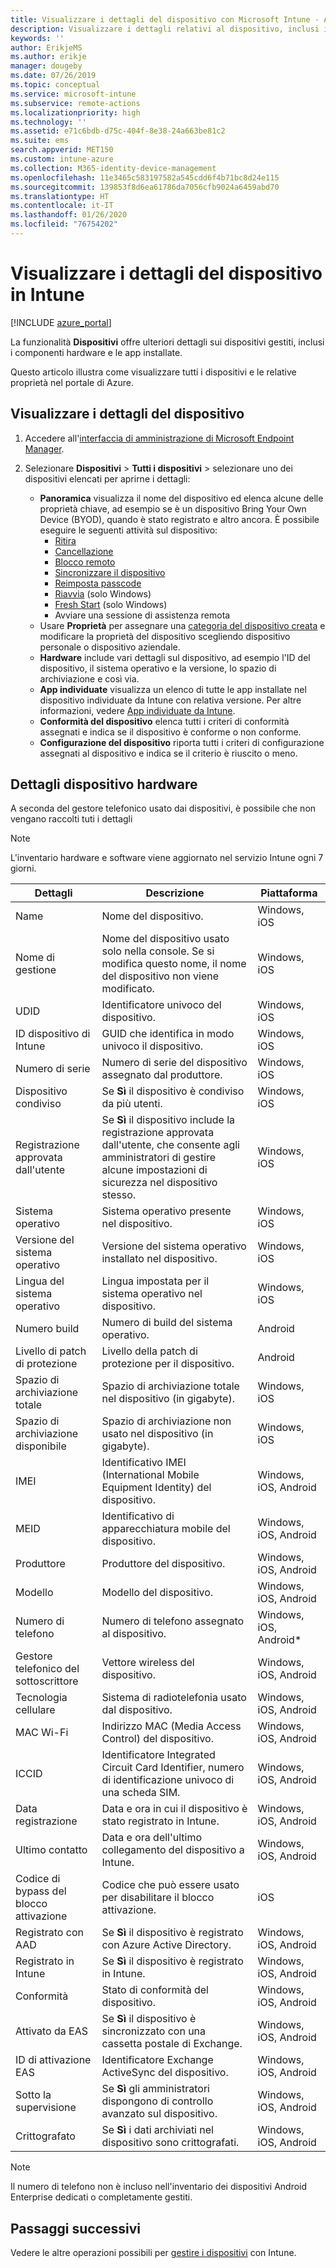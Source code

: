 ```yaml
---
title: Visualizzare i dettagli del dispositivo con Microsoft Intune - Azure | Microsoft Docs
description: Visualizzare i dettagli relativi al dispositivo, inclusi i sistemi operativi, lo spazio di archiviazione, il produttore e il modello. Ottenere un elenco delle app installate, controllare i criteri di conformità e configurare TeamViewer con Microsoft Intune in Azure. Simile alla visualizzazione dell'inventario dei dispositivi gestiti.
keywords: ''
author: ErikjeMS
ms.author: erikje
manager: dougeby
ms.date: 07/26/2019
ms.topic: conceptual
ms.service: microsoft-intune
ms.subservice: remote-actions
ms.localizationpriority: high
ms.technology: ''
ms.assetid: e71c6bdb-d75c-404f-8e38-24a663be81c2
ms.suite: ems
search.appverid: MET150
ms.custom: intune-azure
ms.collection: M365-identity-device-management
ms.openlocfilehash: 11e3465c583197582a545cdd6f4b71bc8d24e115
ms.sourcegitcommit: 139853f8d6ea61786da7056cfb9024a6459abd70
ms.translationtype: HT
ms.contentlocale: it-IT
ms.lasthandoff: 01/26/2020
ms.locfileid: "76754202"
---
```

# <a name="see-device-details-in-intune"></a>Visualizzare i dettagli del dispositivo in Intune

[!INCLUDE [azure_portal](../includes/azure_portal.md)]

La funzionalità **Dispositivi** offre ulteriori dettagli sui dispositivi gestiti, inclusi i componenti hardware e le app installate.

Questo articolo illustra come visualizzare tutti i dispositivi e le relative proprietà nel portale di Azure.

## <a name="view-the-device-details"></a>Visualizzare i dettagli del dispositivo

1. Accedere all'[interfaccia di amministrazione di Microsoft Endpoint Manager](https://go.microsoft.com/fwlink/?linkid=2109431).
3. Selezionare **Dispositivi** > **Tutti i dispositivi** > selezionare uno dei dispositivi elencati per aprirne i dettagli:

   - **Panoramica** visualizza il nome del dispositivo ed elenca alcune delle proprietà chiave, ad esempio se è un dispositivo Bring Your Own Device (BYOD), quando è stato registrato e altro ancora. È possibile eseguire le seguenti attività sul dispositivo:
      - [Ritira](devices-wipe.md#retire)
      - [Cancellazione](devices-wipe.md#wipe)
      - [Blocco remoto](device-remote-lock.md)
      - [Sincronizzare il dispositivo](device-sync.md)
      - [Reimposta passcode](device-passcode-reset.md)
      - [Riavvia](device-restart.md) (solo Windows)
      - [Fresh Start](device-fresh-start.md) (solo Windows)
      - Avviare una sessione di assistenza remota
   - Usare **Proprietà** per assegnare una [categoria del dispositivo creata](../enrollment/device-group-mapping.md) e modificare la proprietà del dispositivo scegliendo dispositivo personale o dispositivo aziendale.
   - **Hardware** include vari dettagli sul dispositivo, ad esempio l'ID del dispositivo, il sistema operativo e la versione, lo spazio di archiviazione e così via.
   - **App individuate** visualizza un elenco di tutte le app installate nel dispositivo individuate da Intune con relativa versione. Per altre informazioni, vedere [App individuate da Intune](../apps/app-discovered-apps.md).
   - **Conformità del dispositivo** elenca tutti i criteri di conformità assegnati e indica se il dispositivo è conforme o non conforme.
   - **Configurazione del dispositivo** riporta tutti i criteri di configurazione assegnati al dispositivo e indica se il criterio è riuscito o meno.

## <a name="hardware-device-details"></a>Dettagli dispositivo hardware
A seconda del gestore telefonico usato dai dispositivi, è possibile che non vengano raccolti tuti i dettagli

> [!Note]  
> L'inventario hardware e software viene aggiornato nel servizio Intune ogni 7 giorni.

|Dettagli|Descrizione|Piattaforma| 
|--------------|----------------------|----|  
|Name|Nome del dispositivo.|Windows, iOS|
|Nome di gestione|Nome del dispositivo usato solo nella console. Se si modifica questo nome, il nome del dispositivo non viene modificato.|Windows, iOS|
|UDID|Identificatore univoco del dispositivo.|Windows, iOS|
|ID dispositivo di Intune|GUID che identifica in modo univoco il dispositivo.|Windows, iOS|
|Numero di serie|Numero di serie del dispositivo assegnato dal produttore.|Windows, iOS|
|Dispositivo condiviso|Se **Sì** il dispositivo è condiviso da più utenti.|Windows, iOS|
|Registrazione approvata dall'utente|Se **Sì** il dispositivo include la registrazione approvata dall'utente, che consente agli amministratori di gestire alcune impostazioni di sicurezza nel dispositivo stesso.|Windows, iOS|
|Sistema operativo|Sistema operativo presente nel dispositivo.|Windows, iOS|
|Versione del sistema operativo|Versione del sistema operativo installato nel dispositivo.|Windows, iOS|
|Lingua del sistema operativo|Lingua impostata per il sistema operativo nel dispositivo.|Windows, iOS|
|Numero build|Numero di build del sistema operativo.|Android|
|Livello di patch di protezione|Livello della patch di protezione per il dispositivo.|Android|
|Spazio di archiviazione totale|Spazio di archiviazione totale nel dispositivo (in gigabyte).|Windows, iOS|
|Spazio di archiviazione disponibile|Spazio di archiviazione non usato nel dispositivo (in gigabyte).|Windows, iOS|
|IMEI|Identificativo IMEI (International Mobile Equipment Identity) del dispositivo.|Windows, iOS, Android|
|MEID|Identificativo di apparecchiatura mobile del dispositivo.|Windows, iOS, Android|
|Produttore|Produttore del dispositivo.|Windows, iOS, Android|
|Modello|Modello del dispositivo.|Windows, iOS, Android|
|Numero di telefono|Numero di telefono assegnato al dispositivo.|Windows, iOS, Android*|
|Gestore telefonico del sottoscrittore|Vettore wireless del dispositivo.|Windows, iOS, Android|
|Tecnologia cellulare|Sistema di radiotelefonia usato dal dispositivo.|Windows, iOS, Android|
|MAC Wi-Fi|Indirizzo MAC (Media Access Control) del dispositivo.|Windows, iOS, Android|
|ICCID|Identificatore Integrated Circuit Card Identifier, numero di identificazione univoco di una scheda SIM.|Windows, iOS, Android|
|Data registrazione|Data e ora in cui il dispositivo è stato registrato in Intune.|Windows, iOS, Android|
|Ultimo contatto|Data e ora dell'ultimo collegamento del dispositivo a Intune.|Windows, iOS, Android|
|Codice di bypass del blocco attivazione|Codice che può essere usato per disabilitare il blocco attivazione.|iOS|
|Registrato con AAD|Se **Sì** il dispositivo è registrato con Azure Active Directory.|Windows, iOS, Android|
|Registrato in Intune|Se **Sì** il dispositivo è registrato in Intune.|Windows, iOS, Android|
|Conformità|Stato di conformità del dispositivo.|Windows, iOS, Android|
|Attivato da EAS|Se **Sì** il dispositivo è sincronizzato con una cassetta postale di Exchange.|Windows, iOS, Android|
|ID di attivazione EAS|Identificatore Exchange ActiveSync del dispositivo.|Windows, iOS, Android|
|Sotto la supervisione|Se **Sì** gli amministratori dispongono di controllo avanzato sul dispositivo.|Windows, iOS, Android|
|Crittografato|Se **Sì** i dati archiviati nel dispositivo sono crittografati.|Windows, iOS, Android|

> [!Note]  
> Il numero di telefono non è incluso nell'inventario dei dispositivi Android Enterprise dedicati o completamente gestiti.

## <a name="next-steps"></a>Passaggi successivi
Vedere le altre operazioni possibili per [gestire i dispositivi](device-management.md) con Intune.
